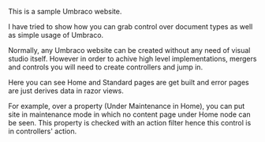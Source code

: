 This is a sample Umbraco website. 

I have tried to show how you can grab control over document types as well as simple usage of Umbraco. 

Normally, any Umbraco website can be created without any need of visual studio itself. However in order to achive high level implementations, mergers and controls you will need to create controllers and jump in.

Here you can see Home and Standard pages are get built and error pages are just derives data in razor views. 

For example, over a property (Under Maintenance in Home), you can put site in maintenance mode in which no content page under Home node can be seen. 
This property is checked with an action filter hence this control is in controllers' action.